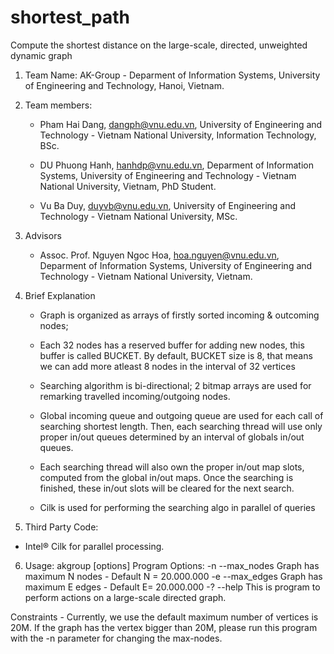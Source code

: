 # shortest_path
Compute the shortest distance on the large-scale, directed, unweighted dynamic graph
1. Team Name:
	AK-Group - Deparment of Information Systems, University of Engineering and Technology, Hanoi, Vietnam.
	
2. Team members:
	- Pham Hai Dang, dangph@vnu.edu.vn, University of Engineering and Technology - Vietnam National University, Information Technology, BSc.

	- DU Phuong Hanh, hanhdp@vnu.edu.vn, Deparment of Information Systems, University of Engineering and Technology - Vietnam National University, Vietnam, PhD Student.

	- Vu Ba Duy, duyvb@vnu.edu.vn, University of Engineering and Technology - Vietnam National University, MSc.

3. Advisors
	- Assoc. Prof. Nguyen Ngoc Hoa, hoa.nguyen@vnu.edu.vn, Deparment of Information Systems, University of Engineering and Technology - Vietnam National University, Vietnam.
	
4. Brief Explanation
	- Graph is organized as arrays of firstly sorted incoming & outcoming nodes; 

	- Each 32 nodes has a reserved buffer for adding new nodes, this buffer is called BUCKET. By default, BUCKET size is 8, that means we can add more atleast 8 nodes in the interval of 32 vertices

	- Searching algorithm is bi-directional; 2 bitmap arrays are used for remarking travelled incoming/outgoing nodes.

	- Global incoming queue and outgoing queue are used for each call of searching shortest length. Then, each searching thread will use only proper in/out queues determined by an interval of globals in/out queues.

	- Each searching thread will also own the proper in/out map slots, computed from the global in/out maps. Once the searching is finished, these in/out slots will be cleared for the next search.

	- Cilk is used for performing the searching algo in parallel of queries 

5. Third Party Code:
- Intel® Cilk for parallel processing.

 6. Usage: akgroup [options]
Program Options:
  -n  --max_nodes <N>  Graph has maximum N nodes - Default N = 20.000.000
  -e  --max_edges <E>  Graph has maximum E edges - Default E= 20.000.000
  -?  --help           This is program to perform actions on a large-scale directed graph.

 Constraints
	- Currently, we use the default maximum number of vertices is 20M. If the graph has the vertex bigger than 20M, please run this program with the -n parameter for changing the max-nodes.
